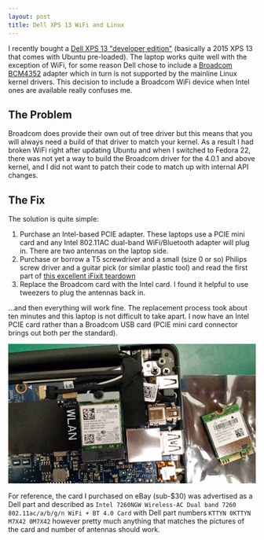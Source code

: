 ```yaml
---
layout: post
title: Dell XPS 13 WiFi and Linux
---
```


I recently bought a [Dell XPS 13 "developer edition"](http://www.dell.com/us/business/p/xps-13-linux/pd) (basically a 2015 XPS 13
that comes with Ubuntu pre-loaded).  The laptop works quite well with the
exception of WiFi, for some reason Dell chose to include a [Broadcom BCM4352](https://wiki.archlinux.org/index.php/Dell_XPS_13_%282015%29#WiFi) adapter which
in turn is not supported by the mainline Linux kernel drivers. This decision to
include a Broadcom WiFi device when Intel ones are available really confuses me.

## The Problem

Broadcom does provide their own out of tree driver but this means that you will
always need a build of that driver to match your kernel.  As a result I had
broken WiFi right
after updating Ubuntu and when I switched to Fedora 22, there was not yet a way
to build the Broadcom driver for the 4.0.1 and above kernel, and I did not want
to patch their code to match up with internal API changes.

## The Fix

The solution is quite simple:

1. Purchase an Intel-based PCIE adapter.  These laptops use a PCIE mini card and any Intel 802.11AC dual-band WiFi/Bluetooth adapter will plug in.  There are two antennas on the laptop side.
2. Purchase or borrow a T5 screwdriver and a small (size 0 or so) Philips screw driver and a guitar pick (or similar plastic tool) and read the first part of [this excellent iFixit teardown](https://www.ifixit.com/Teardown/Dell+XPS+13+Teardown/36157)
3. Replace the Broadcom card with the Intel card.  I found it helpful to use tweezers to plug the antennas back in.

...and then everything will work fine.  The replacement process took about ten minutes and this laptop is not difficult to take apart.  I now have an Intel PCIE card rather than a Broadcom USB card (PCIE mini card connector brings out both per the standard).

![Replacement card installed](/assets/dell-wifi.jpg)

For reference, the card I purchased on eBay (sub-$30) was advertised as a Dell part and described as `Intel 7260NGW Wireless-AC Dual band 7260 802.11ac/a/b/g/n WiFi + BT 4.0 Card` with Dell part numbers `KTTYN 0KTTYN M7X42 0M7X42` however pretty much anything that matches the pictures of the card and number of antennas should work.
